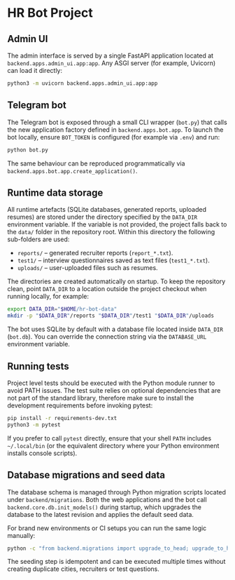# HR Bot Project

## Admin UI
The admin interface is served by a single FastAPI application located at
`backend.apps.admin_ui.app:app`. Any ASGI server (for example, Uvicorn) can
load it directly:

```bash
python3 -m uvicorn backend.apps.admin_ui.app:app
```

## Telegram bot
The Telegram bot is exposed through a small CLI wrapper (`bot.py`) that calls
the new application factory defined in `backend.apps.bot.app`. To launch the
bot locally, ensure `BOT_TOKEN` is configured (for example via `.env`) and run:

```bash
python bot.py
```

The same behaviour can be reproduced programmatically via
`backend.apps.bot.app.create_application()`.

## Runtime data storage

All runtime artefacts (SQLite databases, generated reports, uploaded resumes)
are stored under the directory specified by the `DATA_DIR` environment
variable. If the variable is not provided, the project falls back to the
`data/` folder in the repository root. Within this directory the following
sub-folders are used:

- `reports/` – generated recruiter reports (`report_*.txt`).
- `test1/` – interview questionnaires saved as text files (`test1_*.txt`).
- `uploads/` – user-uploaded files such as resumes.

The directories are created automatically on startup. To keep the repository
clean, point `DATA_DIR` to a location outside the project checkout when
running locally, for example:

```bash
export DATA_DIR="$HOME/hr-bot-data"
mkdir -p "$DATA_DIR"/reports "$DATA_DIR"/test1 "$DATA_DIR"/uploads
```

The bot uses SQLite by default with a database file located inside `DATA_DIR`
(`bot.db`). You can override the connection string via the `DATABASE_URL`
environment variable.

## Running tests
Project level tests should be executed with the Python module runner to avoid
PATH issues. The test suite relies on optional dependencies that are not part
of the standard library, therefore make sure to install the development
requirements before invoking pytest:

```bash
pip install -r requirements-dev.txt
python3 -m pytest
```

If you prefer to call `pytest` directly, ensure that your shell `PATH` includes
`~/.local/bin` (or the equivalent directory where your Python environment
installs console scripts).

## Database migrations and seed data

The database schema is managed through Python migration scripts located under
`backend/migrations`. Both the web applications and the bot call
`backend.core.db.init_models()` during startup, which upgrades the database to
the latest revision and applies the default seed data.

For brand new environments or CI setups you can run the same logic manually:

```bash
python -c "from backend.migrations import upgrade_to_head; upgrade_to_head()"
```

The seeding step is idempotent and can be executed multiple times without
creating duplicate cities, recruiters or test questions.
